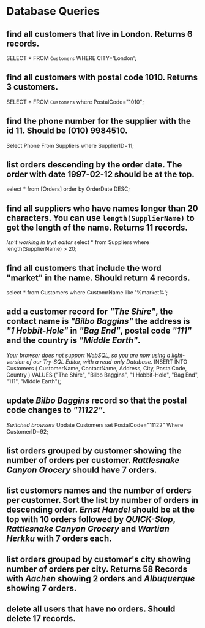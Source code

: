 # Database Queries

## find all customers that live in London. Returns 6 records.
SELECT * FROM `Customers` WHERE CITY='London';

## find all customers with postal code 1010. Returns 3 customers.
SELECT * FROM `Customers` where PostalCode="1010";

## find the phone number for the supplier with the id 11. Should be (010) 9984510.
Select Phone From Suppliers where SupplierID=11;

## list orders descending by the order date. The order with date 1997-02-12 should be at the top.
select * from [Orders] order by OrderDate DESC;

## find all suppliers who have names longer than 20 characters. You can use `length(SupplierName)` to get the length of the name. Returns 11 records.
*Isn't working in tryit editor*
select * from Suppliers where length(SupplierName) > 20;

## find all customers that include the word "market" in the name. Should return 4 records.
select * from Customers where CustomrName like '%market%';

## add a customer record for _"The Shire"_, the contact name is _"Bilbo Baggins"_ the address is _"1 Hobbit-Hole"_ in _"Bag End"_, postal code _"111"_ and the country is _"Middle Earth"_.
*Your browser does not support WebSQL, so you are now using a light-version of our Try-SQL Editor, with a read-only Database.*
INSERT INTO Customers ( CustomerName, ContactName, Address, City, PostalCode, Country ) VALUES ("The Shire", "Bilbo Baggins", "1 Hobbit-Hole", "Bag End", "111", "Middle Earth");

## update _Bilbo Baggins_ record so that the postal code changes to _"11122"_.
*Switched browsers*
Update Customers set PostalCode="11122" Where CustomerID=92;

## list orders grouped by customer showing the number of orders per customer. _Rattlesnake Canyon Grocery_ should have 7 orders.

## list customers names and the number of orders per customer. Sort the list by number of orders in descending order. _Ernst Handel_ should be at the top with 10 orders followed by _QUICK-Stop_, _Rattlesnake Canyon Grocery_ and _Wartian Herkku_ with 7 orders each.

## list orders grouped by customer's city showing number of orders per city. Returns 58 Records with _Aachen_ showing 2 orders and _Albuquerque_ showing 7 orders.

## delete all users that have no orders. Should delete 17 records.
